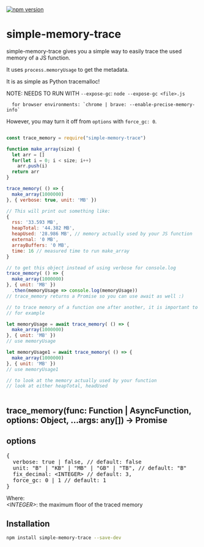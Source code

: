 [![npm version](https://img.shields.io/npm/v/simple-memory-trace.svg)](https://npmjs.com/package/simple-memory-trace)

# simple-memory-trace

simple-memory-trace gives you a simple way to easily trace the used memory of a JS function. 

It uses `process.memoryUsage` to get the metadata.

It is as simple as Python tracemalloc!

NOTE: NEEDS TO RUN WITH `--expose-gc`: `node --expose-gc <file>.js`

      for browser environments: `chrome | brave: --enable-precise-memory-info`

However, you may turn it off from `options` with `force_gc: 0`.

```js

const trace_memory = require("simple-memory-trace")

function make_array(size) {
  let arr = []
  for(let i = 0; i < size; i++) 
    arr.push(i)
  return arr
} 

trace_memory( () => {
  make_array(1000000)
}, { verbose: true, unit: 'MB' })

// This will print out something like:
{
  rss: '33.593 MB',
  heapTotal: '44.382 MB',
  heapUsed: '28.986 MB', // memory actually used by your JS function
  external: '0 MB',
  arrayBuffers: '0 MB',
  time: 16 // measured time to run make_array
}

// to get this object instead of using verbose for console.log
trace_memory( () => {
  make_array(1000000)
}, { unit: 'MB' })
  .then(memoryUsage => console.log(memoryUsage))
// trace_memory returns a Promise so you can use await as well :)

// to trace memory of a function one after another, it is important to use await to avoid weird behavior
// for example

let memoryUsage = await trace_memory( () => {
  make_array(1000000)
}, { unit: 'MB' })
// use memoryUsage

let memoryUsage1 = await trace_memory( () => {
  make_array(1000000)
}, { unit: 'MB' })
// use memoryUsage1

// to look at the memory actually used by your function
// look at either heapTotal, headUsed



```

## trace_memory(func: Function | AsyncFunction, options: Object, ...args: any[]) -> Promise<any>

  <h2>options</h2>
  <pre>
{
  verbose: true | false, // default: false
  unit: "B" | "KB" | "MB" | "GB" | "TB", // default: "B"
  fix_decimal: &lt;INTEGER&gt; // default: 3,
  force_gc: 0 | 1 // default: 1
}</pre>
  <p>Where:<br>
    <i>&lt;INTEGER&gt;</i>: the maximum floor of the traced memory <br>
  </p>


## Installation

```sh
npm install simple-memory-trace --save-dev
```

